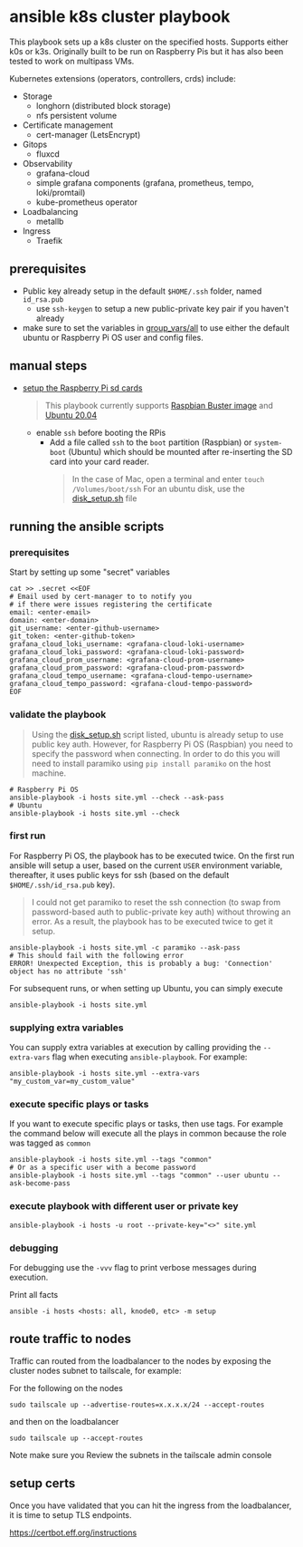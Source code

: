 # ansible k8s cluster playbook

This playbook sets up a k8s cluster on the specified hosts.
Supports either k0s or k3s. Originally built to be run on Raspberry Pis
but it has also been tested to work on multipass VMs.

Kubernetes extensions (operators, controllers, crds) include:
- Storage
    - longhorn (distributed block storage)
    - nfs persistent volume
- Certificate management
    - cert-manager (LetsEncrypt)
- Gitops
    - fluxcd
- Observability
    - grafana-cloud
    - simple grafana components (grafana, prometheus, tempo, loki/promtail)
    - kube-prometheus operator
- Loadbalancing
    - metallb
- Ingress
    - Traefik

## prerequisites

- Public key already setup in the default `$HOME/.ssh` folder, named `id_rsa.pub`
    - use `ssh-keygen` to setup a new public-private key pair if you haven't already
- make sure to set the variables in [group_vars/all](group_vars/all) to use either
  the default ubuntu or Raspberry Pi OS user and config files.

## manual steps

- [setup the Raspberry Pi sd cards][setup_sd_card]
  > This playbook currently supports [Raspbian Buster image][raspbian_buster] and [Ubuntu 20.04][ubuntu2004]
  - enable `ssh` before booting the RPis
    - Add a file called `ssh` to the `boot` partition (Raspbian) or `system-boot` (Ubuntu)
      which should be mounted after re-inserting the SD card into your card reader.
      > In the case of Mac, open a terminal and enter `touch /Volumes/boot/ssh`
      > For an ubuntu disk, use the [disk_setup.sh](disk_setup.sh) file

## running the ansible scripts

### prerequisites

Start by setting up some "secret" variables
```shell script
cat >> .secret <<EOF
# Email used by cert-manager to to notify you
# if there were issues registering the certificate
email: <enter-email>
domain: <enter-domain>
git_username: <enter-github-username>
git_token: <enter-github-token>
grafana_cloud_loki_username: <grafana-cloud-loki-username>
grafana_cloud_loki_password: <grafana-cloud-loki-password>
grafana_cloud_prom_username: <grafana-cloud-prom-username>
grafana_cloud_prom_password: <grafana-cloud-prom-password>
grafana_cloud_tempo_username: <grafana-cloud-tempo-username>
grafana_cloud_tempo_password: <grafana-cloud-tempo-password>
EOF
```

### validate the playbook

> Using the [disk_setup.sh](disk_setup.sh) script listed, ubuntu
> is already setup to use public key auth. However, for Raspberry Pi OS
> (Raspbian) you need to specify the password when connecting. In order
> to do this you will need to install paramiko using `pip install paramiko`
> on the host machine.

```shell script
# Raspberry Pi OS
ansible-playbook -i hosts site.yml --check --ask-pass
# Ubuntu
ansible-playbook -i hosts site.yml --check
```

### first run

For Raspberry Pi OS, the playbook has to be executed twice. On the first
run ansible will setup a user, based on the current `USER` environment
variable, thereafter, it uses public keys for ssh (based on the default
`$HOME/.ssh/id_rsa.pub` key).
> I could not get paramiko to reset the ssh connection (to swap from
> password-based auth to public-private key auth) without throwing
> an error. As a result, the playbook has to be executed twice
> to get it setup.
  
```shell script
ansible-playbook -i hosts site.yml -c paramiko --ask-pass
# This should fail with the following error
ERROR! Unexpected Exception, this is probably a bug: 'Connection' object has no attribute 'ssh'
```

For subsequent runs, or when setting up Ubuntu, you can simply execute
```shell script
ansible-playbook -i hosts site.yml
```

### supplying extra variables

You can supply extra variables at execution by calling providing the `--extra-vars`
flag when executing `ansible-playbook`. For example:
```shell script
ansible-playbook -i hosts site.yml --extra-vars "my_custom_var=my_custom_value"
```

### execute specific plays or tasks

If you want to execute specific plays or tasks, then use tags.
For example the command below will execute all the plays in
common because the role was tagged as `common`
```shell script
ansible-playbook -i hosts site.yml --tags "common"
# Or as a specific user with a become password
ansible-playbook -i hosts site.yml --tags "common" --user ubuntu --ask-become-pass
```

### execute playbook with different user or private key

```shell script
ansible-playbook -i hosts -u root --private-key="<>" site.yml 
```

### debugging

For debugging use the `-vvv` flag to print verbose messages during execution. 

Print all facts
```shell script
ansible -i hosts <hosts: all, knode0, etc> -m setup
```

## route traffic to nodes

Traffic can routed from the loadbalancer to the nodes by exposing the cluster nodes subnet to tailscale, for example:

For the following on the nodes
```
sudo tailscale up --advertise-routes=x.x.x.x/24 --accept-routes
```
and then on the loadbalancer
```
sudo tailscale up --accept-routes
```

Note make sure you Review the subnets in the tailscale admin console

## setup certs

Once you have validated that you can hit the ingress from the loadbalancer, it is time to setup TLS endpoints.

https://certbot.eff.org/instructions

[setup_sd_card]: https://garywoodfine.com/how-to-create-raspbian-sd-card-ubuntu/
[raspbian_buster]: https://www.raspberrypi.org/downloads/raspbian/
[ubuntu2004]: https://ubuntu.com/download/server/arm
